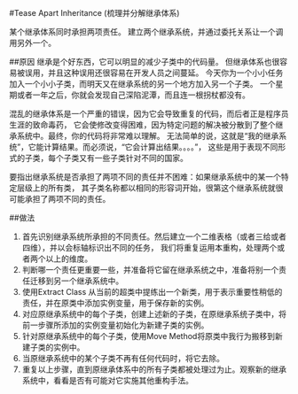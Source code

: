 #Tease Apart Inheritance (梳理并分解继承体系)

某个继承体系同时承担两项责任。
建立两个继承系统，并通过委托关系让一个调用另外一个。

##原因
继承是个好东西，它可以明显的减少子类中的代码量。
但继承体系也很容易被误用，并且这种误用还很容易在开发人员之间蔓延。
今天你为一个小小任务加入一个小小子类，而明天又在继承系统的另一个地方加入另一个子类。
一个星期或者一年之后，你就会发现自己深陷泥潭，而且连一根拐杖都没有。

混乱的继承体系是一个严重的错误，因为它会导致重复的代码，而后者正是程序员生涯的致命毒药，
它会使修改变得困难，因为特定问题的解决被分散到了整个继承系统中。最终，你的代码将非常难以理解。
无法简单的说，这就是“我的继承系统”，它能计算结果。而必须说，“它会计算出结果。。。。”，
这些是用于表现不同形式的子类，每个子类又有一些子类针对不同的国家。

要指出继承系统是否承担了两项不同的责任并不困难：如果继承系统中的某一个特定层级上的所有类，
其子类名称都以相同的形容词开始，很第这个继承系统就很可能承担了两项不同的责任。


##做法
1. 首先识别继承系统所承担的不同责任。然后建立一个二维表格（或者三给或者四维），并以会标轴标识出不同的任务，
我们将重复运用本重构，处理两个或者两个以上的维度。
2. 判断哪一个责任更重要一些，并准备将它留在继承系统之中，准备将别一个责任迁移到另一个继承系统中。
3. 使用Extract Class 从当前的超类中提练出一个新类，用于表示重要性稍低的责任，并在原类中添加实例变量，用于保存新的实例。
3. 对应原继承系统中的每个子类，创建上述新的子类，在原继承系统子类中，将前一步骤所添加的实例变量初始化为新建子类的实例。
4. 针对原继承系统中的每个子类，使用Move Method将原类中我行为搬移到新建子类的实例中。
5. 当原继承系统中的某个子类不再有任何代码时，将它去除。
6. 重复以上步骤，直到原继承体系中的所有子类都被处理过为止。观察新的继承系统中，看看是否有可能对它实施其他重构手法。